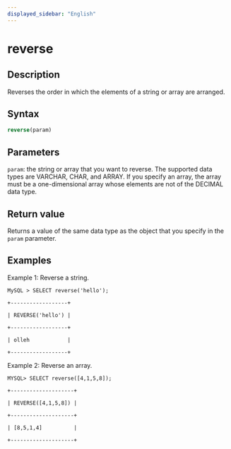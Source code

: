 ```yaml
---
displayed_sidebar: "English"
---
```


# reverse

## Description

Reverses the order in which the elements of a string or array are arranged.

## Syntax

```SQL
reverse(param)
```

## Parameters

`param`: the string or array that you want to reverse. The supported data types are VARCHAR, CHAR, and ARRAY. If you specify an array, the array must be a one-dimensional array whose elements are not of the DECIMAL data type.

## Return value

Returns a value of the same data type as the object that you specify in the `param` parameter.

## Examples

Example 1: Reverse a string.

```Plain_Text
MySQL > SELECT reverse('hello');

+------------------+

| REVERSE('hello') |

+------------------+

| olleh            |

+------------------+
```

Example 2: Reverse an array.

```Plain_Text
MYSQL> SELECT reverse([4,1,5,8]);

+--------------------+

| REVERSE([4,1,5,8]) |

+--------------------+

| [8,5,1,4]          |

+--------------------+
```
